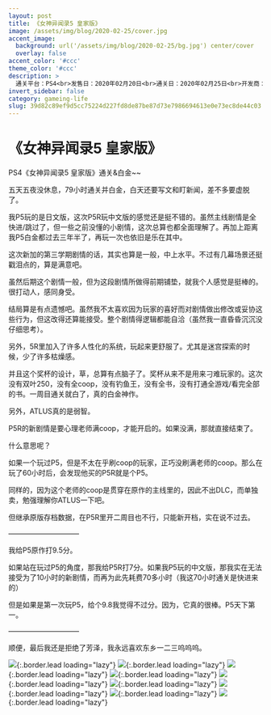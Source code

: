 ```yaml
---
layout: post
title: 《女神异闻录5 皇家版》
image: /assets/img/blog/2020-02-25/cover.jpg
accent_image: 
  background: url('/assets/img/blog/2020-02-25/bg.jpg') center/cover
  overlay: false
accent_color: '#ccc'
theme_color: '#ccc'
description: >
  通关平台：PS4<br>发售日：2020年02月20日<br>通关日：2020年02月25日<br>开发商：ATLUS<br>发行商：SEGA
invert_sidebar: false
category: gameing-life
slug: 39d82c89ef9d5cc75224d227fd8de87be87d73e7986694613e0e73ec8de44c03
---
```


# 《女神异闻录5 皇家版》

PS4《女神异闻录5 皇家版》通关&白金~~

五天五夜没休息，79小时通关并白金，白天还要写文和盯新闻，差不多要虚脱了。

我P5玩的是日文版，这次P5R玩中文版的感觉还是挺不错的。虽然主线剧情是全快进/跳过了，但一些之前没懂的小剧情，这次总算也都全面理解了。再加上距离我P5白金都过去三年半了，再玩一次也依旧是乐在其中。

这次新加的第三学期剧情的话，其实也算是一般，中上水平。不过有几幕场景还挺戳泪点的，算是满意吧。

虽然后期这个剧情一般，但为这段剧情所做得前期铺垫，就我个人感觉是挺棒的。很打动人，感同身受。

结局算是有点遗憾吧。虽然我不太喜欢因为玩家的喜好而对剧情做出修改或妥协这些行为，但这改得还算能接受。整个剧情得逻辑都能自洽（虽然我一直昏昏沉沉没仔细思考）。

另外，5R里加入了许多人性化的系统，玩起来更舒服了。尤其是迷宫探索的时候，少了许多枯燥感。

并且这个奖杯的设计，草，总算有点脑子了。奖杯从来不是用来刁难玩家的。这次没有双叶250，没有全coop，没有钓鱼王，没有全书，没有打通全游戏/看完全部的书。一周目通关就白了，真的白金神作。

另外，ATLUS真的是弱智。

P5R的新剧情是要心理老师满coop，才能开启的。如果没满，那就直接结束了。

什么意思呢？

如果一个玩过P5，但是不太在乎刷coop的玩家，正巧没刷满老师的coop。那么在玩了60小时后，会发现他买的P5R就是个P5。

同样的，因为这个老师的coop是贯穿在原作的主线里的，因此不出DLC，而单独卖，勉强理解你ATLUS一下吧。

但继承原版存档数据，在P5R里开二周目也不行，只能新开档，实在说不过去。

——————————

我给P5原作打9.5分。

如果站在玩过P5的角度，那我给P5R打7分。如果我P5玩的中文版，那我实在无法接受为了10小时的新剧情，而再为此先耗费70多小时（我这70小时通关是快进来的）

但是如果是第一次玩P5，给个9.8我觉得不过分。因为，它真的很棒。P5天下第一。

——————————

顺便，最后我还是拒绝了芳泽，我永远喜欢东乡一二三呜呜呜。

![](/assets/img/blog/2020-02-25/1.jpg){:.border.lead loading="lazy"}
![](/assets/img/blog/2020-02-25/2.jpg){:.border.lead loading="lazy"}
![](/assets/img/blog/2020-02-25/3.jpg){:.border.lead loading="lazy"}
![](/assets/img/blog/2020-02-25/4.jpg){:.border.lead loading="lazy"}
![](/assets/img/blog/2020-02-25/5.jpg){:.border.lead loading="lazy"}
![](/assets/img/blog/2020-02-25/6.jpg){:.border.lead loading="lazy"}
![](/assets/img/blog/2020-02-25/7.jpg){:.border.lead loading="lazy"}
![](/assets/img/blog/2020-02-25/8.jpg){:.border.lead loading="lazy"}
![](/assets/img/blog/2020-02-25/9.jpg){:.border.lead loading="lazy"}



